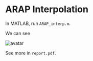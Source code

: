 # ARAP Interpolation

In MATLAB, run <code>ARAP_interp.m</code>. 

We can see 

![avatar](result.gif)

See more in <code>report.pdf</code>. 